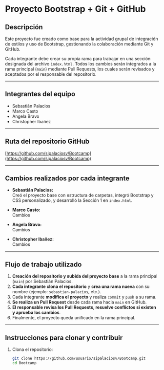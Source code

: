 # Proyecto Bootstrap + Git + GitHub

## Descripción

Este proyecto fue creado como base para la actividad grupal de integración de estilos y uso de Bootstrap, gestionando la colaboración mediante Git y GitHub.

Cada integrante debe crear su propia rama para trabajar en una sección designada del archivo `index.html`. Todos los cambios serán integrados a la rama principal (`main`) mediante Pull Requests, los cuales serán revisados y aceptados por el responsable del repositorio.

---

## Integrantes del equipo

- Sebastián Palacios
- Marco Casto
- Angela Bravo
- Christopher Ibañez

---

## Ruta del repositorio GitHub

[https://github.com/sipalaciosv/Bootcamp](https://github.com/sipalaciosv/Bootcamp)

---

## Cambios realizados por cada integrante

- **Sebastián Palacios:**  
  Creó el proyecto base con estructura de carpetas, integró Bootstrap y CSS personalizado, y desarrolló la Sección 1 en `index.html`.

- **Marco Casto:**  
  Cambios 

- **Angela Bravo:**  
  Cambios

- **Christopher Ibañez:**  
  Cambios



---

## Flujo de trabajo utilizado

1. **Creación del repositorio y subida del proyecto base** a la rama principal (`main`) por Sebastián Palacios.
2. **Cada integrante clona el repositorio** y **crea una rama nueva** con su nombre (ejemplo: `sebastian-palacios`, etc.).
3. Cada integrante **modifica el proyecto** y realiza `commit` y `push` a su rama.
4. **Se realiza un Pull Request** desde cada rama hacia `main` en GitHub.
5. **El responsable revisa los Pull Requests, resuelve conflictos si existen y aprueba los cambios**.
6. Finalmente, el proyecto queda unificado en la rama principal.

---

## Instrucciones para clonar y contribuir

1. Clona el repositorio:

   ```bash
   git clone https://github.com/usuario/sipalaciosv/Bootcamp.git
   cd Bootcamp
